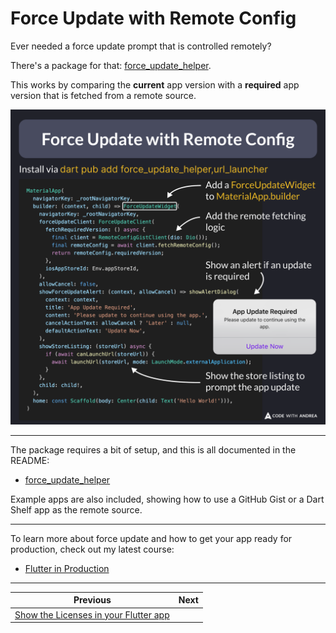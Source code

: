 # Force Update with Remote Config

Ever needed a force update prompt that is controlled remotely?

There's a package for that: [force_update_helper](https://pub.dev/packages/force_update_helper).

This works by comparing the **current** app version with a **required** app version that is fetched from a remote source.

![](199.png)

<!--
MaterialApp(
  navigatorKey: _rootNavigatorKey,
  builder: (context, child) => ForceUpdateWidget(
    navigatorKey: _rootNavigatorKey,
    forceUpdateClient: ForceUpdateClient(
      fetchRequiredVersion: () async {
        final client = RemoteConfigGistClient(dio: Dio());
        final remoteConfig = await client.fetchRemoteConfig();
        return remoteConfig.requiredVersion;
      },
      iosAppStoreId: Env.appStoreId,
    ),
    allowCancel: false,
    showForceUpdateAlert: (context, allowCancel) => showAlertDialog(
      context: context,
      title: 'App Update Required',
      content: 'Please update to continue using the app.',
      cancelActionText: allowCancel ? 'Later' : null,
      defaultActionText: 'Update Now',
    ),
    showStoreListing: (storeUrl) async {
      if (await canLaunchUrl(storeUrl)) {
        await launchUrl(storeUrl, mode: LaunchMode.externalApplication);
      }
    },
    child: child!,
  ),
  home: const Scaffold(),
)
-->

---

The package requires a bit of setup, and this is all documented in the README:

- [force_update_helper](https://pub.dev/packages/force_update_helper)

Example apps are also included, showing how to use a GitHub Gist or a Dart Shelf app as the remote source.

---

To learn more about force update and how to get your app ready for production, check out my latest course:

- [Flutter in Production](https://codewithandrea.com/courses/flutter-in-production/)

---

| Previous | Next |
| -------- | ---- |
| [Show the Licenses in your Flutter app](../0198-show-licenses-flutter-app/index.md) |  |

<!-- TWITTER|https://x.com/biz84/status/1846119256045363411 -->
<!-- LINKEDIN|https://www.linkedin.com/posts/andreabizzotto_ever-needed-a-force-update-prompt-that-is-activity-7251885533587468288-ZfPg -->


